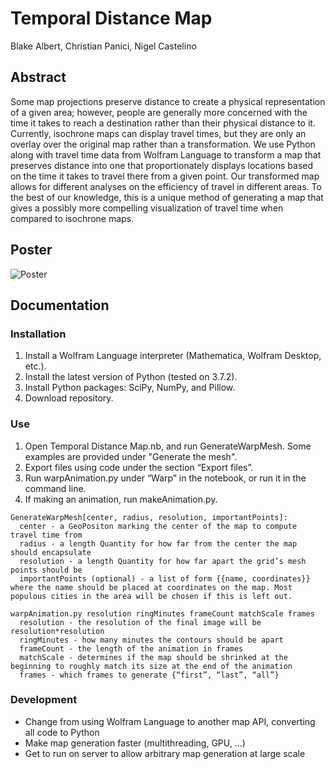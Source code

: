 # Temporal Distance Map
Blake Albert, Christian Panici, Nigel Castelino

## Abstract

Some map projections preserve distance to create a physical representation of a given area; however, people are generally more concerned with the time it takes to reach a destination rather than their physical distance to it. Currently, isochrone maps can display travel times, but they are only an overlay over the original map rather than a transformation. We use Python along with travel time data from Wolfram Language to transform a map that preserves distance into one that proportionately displays locations based on the time it takes to travel there from a given point. Our transformed map allows for different analyses on the efficiency of travel in different areas. To the best of our knowledge, this is a unique method of generating a map that gives a possibly more compelling visualization of travel time when compared to isochrone maps.

## Poster

![Poster](https://raw.githubusercontent.com/ncastelino/Temporal-Distance-Map/master/Poster.png)

## Documentation

### Installation

1. Install a Wolfram Language interpreter (Mathematica, Wolfram Desktop, etc.).
2. Install the latest version of Python (tested on 3.7.2).
3. Install Python packages: SciPy, NumPy, and Pillow.
4. Download repository.

### Use

1. Open Temporal Distance Map.nb, and run GenerateWarpMesh. Some examples are provided under "Generate the mesh".
2. Export files using code under the section “Export files”.
3. Run warpAnimation.py under “Warp” in the notebook, or run it in the command line.
4. If making an animation, run makeAnimation.py.

```
GenerateWarpMesh[center, radius, resolution, importantPoints]:
  center - a GeoPositon marking the center of the map to compute travel time from
  radius - a length Quantity for how far from the center the map should encapsulate
  resolution - a length Quantity for how far apart the grid’s mesh points should be
  importantPoints (optional) - a list of form {{name, coordinates}} where the name should be placed at coordinates on the map. Most populous cities in the area will be chosen if this is left out.

warpAnimation.py resolution ringMinutes frameCount matchScale frames
  resolution - the resolution of the final image will be resolution*resolution
  ringMinutes - how many minutes the contours should be apart
  frameCount - the length of the animation in frames
  matchScale - determines if the map should be shrinked at the beginning to roughly match its size at the end of the animation
  frames - which frames to generate {“first”, “last”, “all”}
  ```
### Development

- Change from using Wolfram Language to another map API, converting all code to Python
- Make map generation faster (multithreading, GPU, ...)
- Get to run on server to allow arbitrary map generation at large scale
